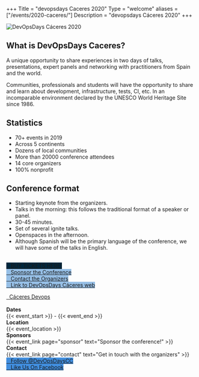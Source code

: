 +++
Title = "devopsdays Caceres 2020"
Type = "welcome"
aliases = ["/events/2020-caceres/"]
Description = "devopsdays Cáceres 2020"
+++

<div class = "row">
  <div class="col-md-4">
    <img alt="DevOpsDays Cáceres 2020" src="/events/2020-caceres/logo.png" class="img-fluid">
  </div>
  <div class="col-md-7">
    <h2>What is DevOpsDays Caceres?</h2>
    <p>
      A unique opportunity to share experiences in two days of talks, presentations, expert panels and networking with practitioners from Spain and the world.
    </p>
    <p>
      Communities, professionals and students will have the opportunity to share and learn about development, infrastructure, tests, CI, etc. In an incomparable environment declared by the UNESCO World Heritage Site since 1986.
    </p>
    <h2>Statistics</h2>
    <p>
      <ul>
        <li>
          70+ events in 2019
        </li>
        <li>
          Across 5 continents
        </li>
        <li>
          Dozens of local communities
        </li>
        <li>
          More than 20000 conference attendees
        </li>
        <li>
          14 core organizers
        </li>
        <li>
          100% nonprofit
        </li>
      </ul>
    </p>
    <h2>Conference format</h2>
    <p>
      <ul>
        <li>
          Starting keynote from the organizers.
        </li>
        <li>
          Talks in the morning: this follows the traditional  format of a speaker or panel.
        </li>
        <li>
          30-45 minutes.
        </li>
        <li>
          Set of several ignite talks.
        </li>
        <li>
          Openspaces in the afternoon.
        </li>
        <li>
          Although Spanish will be the primary language of the conference, we will have some of the talks in English.
        </li>
      </ul>
    </p>
    </br>
    <div class="d-flex flex-row">
      <div class="col-md-12">
      <div class="d-flex p-2">
          <a class="btn btn-secondary btn-block" style= "background-color: #00263C; border-color: #00263C;" href="https://www.conferize.com/devopsdays-caceres/2020/p/tickets"> <i class="fa fa-ticket fa-lg"></i>&nbsp;&nbsp;&nbsp;BUY TICKETS HERE!</a>
        </div>
        <div class="d-flex p-2">
          <a class="btn btn-secondary btn-block" style= "background-color: #96bfe6; border-color: #96bfe6;" href="/events/2020-caceres/sponsor"> <i class="fa fa-money fa-lg"></i>&nbsp;&nbsp;&nbsp;Sponsor the Conference</a>
        </div>
        <div class="d-flex p-2">
          <a class="btn btn-secondary btn-block" style= "background-color: #96bfe6; border-color: #96bfe6;" href="/events/2020-caceres/contact"> <i class="fa fa-envelope-o fa-lg"></i>&nbsp;&nbsp;&nbsp;Contact the Organizers</a>
        </div>
        <div class="d-flex p-2">
          <a class="btn btn-secondary btn-block" style= "background-color: #96bfe6; border-color: #96bfe6;" href="https://devopsdays.cc" rel="noopener"> <i class="fa fa-file-code-o fa-lg"></i>&nbsp;&nbsp;&nbsp;Link to DevOpsDays Cáceres web</a>
        </div>
        <div class="col-md-8">
          <p></p>
        </div>
        <div class="col-md-8">
          <a href="https://www.meetup.com/es-ES/caceres-devops" target="_blank">
              <i class="fa fa-meetup fa-lg"></i>&nbsp; Cáceres Devops
            </a>
        </div>
      </div>
    </div>
    </br>
  </div>
</div>

<div class = "row">
  <div class = "col-md-2">
    <strong>Dates</strong>
  </div>
  <div class = "col-md-8">
    {{< event_start >}} - {{< event_end >}}
  </div>
</div>

<div class = "row">
  <div class = "col-md-2">
    <strong>Location</strong>
  </div>
  <div class = "col-md-8">
    {{< event_location >}}
  </div>
</div>

<!-- <div class = "row">
  <div class = "col-md-2">
    <strong>Register</strong>
  </div>
  <div class = "col-md-8">
    {{< event_link page="registration" text="Register to attend the conference!" >}}
  </div>
</div> -->

<!--<div class = "row">
  <div class = "col-md-2">
    <strong>Propose</strong>
  </div>
  <div class = "col-md-8">
    <a href="https://forms.gle/6PJgqZqLbdMB664f8" rel="noopener">Propose a talk!</a>
  </div>
</div> -->

<!-- <div class = "row">
  <div class = "col-md-2">
    <strong>Program</strong>
  </div>
  <div class = "col-md-8">
    View the {{< event_link page="program" text="program." >}}
  </div>
</div> -->

<!-- <div class = "row">
  <div class = "col-md-2">
    <strong>Speakers</strong>
  </div>
  <div class = "col-md-8">
    Check out the {{< event_link page="speakers" text="speakers!" >}}
  </div>
</div> -->

<div class = "row">
  <div class = "col-md-2">
    <strong>Sponsors</strong>
  </div>
  <div class = "col-md-8">
    {{< event_link page="sponsor" text="Sponsor the conference!" >}}
  </div>
</div>

<div class = "row">
  <div class = "col-md-2">
    <strong>Contact</strong>
  </div>
  <div class = "col-md-8">
    {{< event_link page="contact" text="Get in touch with the organizers" >}}
  </div>
</div>

<!-- Uncomment if you added your city twitter name -->

<div class = "row">
  <div class = "col-md-12">
    <div class = "row justify-content-center">
      <div class = "d-flex p-2">
        <a class="btn btn-primary btn-block"  style = "margin-top: 10px; margin-bottom: 10px;   background-color: #418ede; border-color: #418ede;" href="https://twitter.com/DevOpsDaysCC">
        <i class="fa fa-twitter fa-lg"></i>&nbsp;&nbsp;&nbsp;Follow @DevOpsDaysCC</a>
      </div>
      <div class = "d-flex p-2">
        <a class="btn btn-primary btn-block"  style = "margin-top: 10px; margin-bottom: 10px; background-color: #418ede; border-color: #96b418edefe6;" href="https://www.facebook.com/events/478212639473527/">
        <i class="fa fa-facebook-square fa-lg"></i>&nbsp;&nbsp;&nbsp;Like Us On Facebook</a>
      </div>
    </div>
  </div>
</div>


